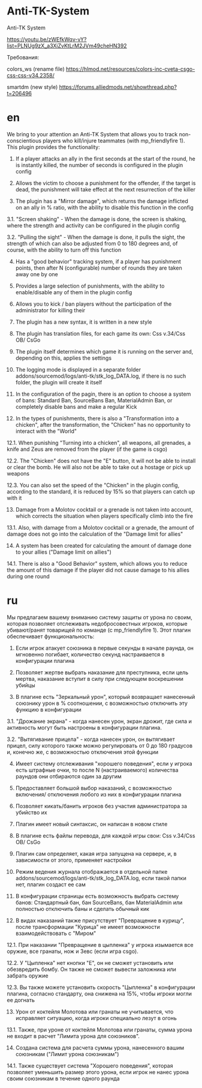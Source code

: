 # Anti-TK-System
Anti-TK System

https://youtu.be/zWEfkWqv-vY?list=PLNUg9zX_a3XiZvKtLrM2JVm49cheHN392

Требования:

colors_ws (rename file) https://hlmod.net/resources/colors-inc-cveta-csgo-css-css-v34.2358/

smartdm (new style) https://forums.alliedmods.net/showthread.php?t=206496


# en
We bring to your attention an Anti-TK System that allows you to track non-conscientious players who kill/injure teammates (with mp_friendlyfire 1). This plugin provides the functionality:

1. If a player attacks an ally in the first seconds at the start of the round, he is instantly killed, the number of seconds is configured in the plugin config

2. Allows the victim to choose a punishment for the offender, if the target is dead, the punishment will take effect at the next resurrection of the killer

3. The plugin has a "Mirror damage", which returns the damage inflicted on an ally in % ratio, with the ability to disable this function in the config

3.1. "Screen shaking" - When the damage is done, the screen is shaking, where the strength and activity can be configured in the plugin config

3.2. "Pulling the sight" - When the damage is done, it pulls the sight, the strength of which can also be adjusted from 0 to 180 degrees and, of course, with the ability to turn off this function

4. Has a "good behavior" tracking system, if a player has punishment points, then after N (configurable) number of rounds they are taken away one by one

5. Provides a large selection of punishments, with the ability to enable/disable any of them in the plugin config

6. Allows you to kick / ban players without the participation of the administrator for killing their

7. The plugin has a new syntax, it is written in a new style

8. The plugin has translation files, for each game its own: Css v.34/Css OB/ CsGo

9. The plugin itself determines which game it is running on the server and, depending on this, applies the settings

10. The logging mode is displayed in a separate folder addons/sourcemod/logs/anti-tk/stk_log_DATA.log, if there is no such folder, the plugin will create it itself

11. In the configuration of the pagin, there is an option to choose a system of bans: Standard Ban, SourceBans Ban, MaterialAdmin Ban, or completely disable bans and make a regular Kick

12. In the types of punishments, there is also a "Transformation into a chicken", after the transformation, the "Chicken" has no opportunity to interact with the "World"

12.1. When punishing "Turning into a chicken", all weapons, all grenades, a knife and Zeus are removed from the player (if the game is csgo)

12.2. The "Chicken" does not have the "E" button, it will not be able to install or clear the bomb. He will also not be able to take out a hostage or pick up weapons

12.3. You can also set the speed of the "Chicken" in the plugin config, according to the standard, it is reduced by 15% so that players can catch up with it

13. Damage from a Molotov cocktail or a grenade is not taken into account, which corrects the situation when players specifically climb into the fire

13.1. Also, with damage from a Molotov cocktail or a grenade, the amount of damage does not go into the calculation of the "Damage limit for allies"

14. A system has been created for calculating the amount of damage done to your allies ("Damage limit on allies")

14.1. There is also a "Good Behavior" system, which allows you to reduce the amount of this damage if the player did not cause damage to his allies during one round

# ru
Мы предлагаем вашему вниманию систему защиты от урона по своим, которая позволяет отслеживать недобросовестных игроков, которые убивают/ранят товарищей по команде (с mp_friendlyfire 1). Этот плагин обеспечивает функциональность:

1. Если игрок атакует союзника в первые секунды в начале раунда, он мгновенно погибает, количество секунд настраивается в конфигурации плагина

2. Позволяет жертве выбрать наказание для преступника, если цель мертва, наказание вступит в силу при следующем воскрешении убийцы

3. В плагине есть "Зеркальный урон", который возвращает нанесенный союзнику урон в % соотношении, с возможностью отключить эту функцию в конфигурации

3.1. "Дрожание экрана" - когда нанесен урон, экран дрожит, где сила и активность могут быть настроены в конфигурации плагина.

3.2. "Вытягивание прицела" - когда нанесен урон, он вытягивает прицел, силу которого также можно регулировать от 0 до 180 градусов и, конечно же, с возможностью отключения этой функции

4. Имеет систему отслеживания "хорошего поведения", если у игрока есть штрафные очки, то после N (настраиваемого) количества раундов они отбираются один за другим

5. Предоставляет большой выбор наказаний, с возможностью включения/ отключения любого из них в конфигурации плагина

6. Позволяет кикать/банить игроков без участия администратора за убийство их

7. Плагин имеет новый синтаксис, он написан в новом стиле

8. В плагине есть файлы перевода, для каждой игры свои: Css v.34/Css OB/ CsGo

9. Плагин сам определяет, какая игра запущена на сервере, и, в зависимости от этого, применяет настройки

10. Режим ведения журнала отображается в отдельной папке addons/sourcemod/logs/anti-tk/stk_log_DATA.log, если такой папки нет, плагин создаст ее сам

11. В конфигурации страницы есть возможность выбрать систему банов: Стандартный бан, бан SourceBans, бан MaterialAdmin или полностью отключить баны и сделать обычный кик

12. В видах наказаний также присутствует "Превращение в курицу", после трансформации "Курица" не имеет возможности взаимодействовать с "Миром"

12.1. При наказании "Превращение в цыпленка" у игрока изымается все оружие, все гранаты, нож и Зевс (если игра csgo).

12.2. У "Цыпленка" нет кнопки "Е", он не сможет установить или обезвредить бомбу. Он также не сможет вывести заложника или забрать оружие

12.3. Вы также можете установить скорость "Цыпленка" в конфигурации плагина, согласно стандарту, она снижена на 15%, чтобы игроки могли ее догнать

13. Урон от коктейля Молотова или гранаты не учитывается, что исправляет ситуацию, когда игроки специально лезут в огонь

13.1. Также, при уроне от коктейля Молотова или гранаты, сумма урона не входит в расчет "Лимита урона для союзников".

14. Создана система для расчета суммы урона, нанесенного вашим союзникам ("Лимит урона союзникам")

14.1. Также существует система "Хорошего поведения", которая позволяет уменьшить размер этого урона, если игрок не нанес урона своим союзникам в течение одного раунда
